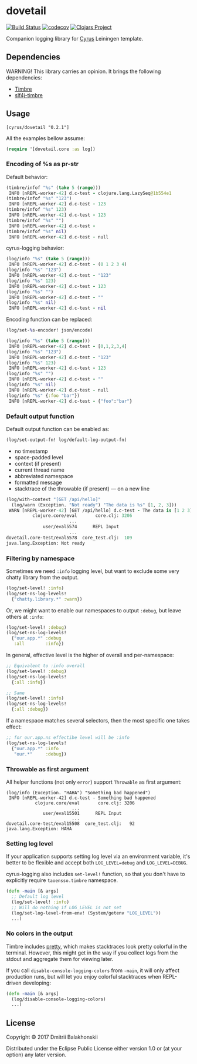 # dovetail

[![Build Status](https://travis-ci.org/dryewo/dovetail.svg?branch=master)](https://travis-ci.org/dryewo/dovetail)
[![codecov](https://codecov.io/gh/dryewo/dovetail/branch/master/graph/badge.svg)](https://codecov.io/gh/dryewo/dovetail)
[![Clojars Project](https://img.shields.io/clojars/v/cyrus/dovetail.svg)](https://clojars.org/cyrus/dovetail)

Companion logging library for [Cyrus] Leiningen template.

## Dependencies

WARNING! This library carries an opinion.
It brings the following dependencies:

* [Timbre]
* [slf4j-timbre]

## Usage

```edn
[cyrus/dovetail "0.2.1"]
```

All the examples bellow assume:
```clj
(require '[dovetail.core :as log])
```

### Encoding of %s as pr-str

Default behavior:

```clj
(timbre/infof "%s" (take 5 (range)))
 INFO [nREPL-worker-42] d.c-test - clojure.lang.LazySeq@1b554e1
(timbre/infof "%s" "123")
 INFO [nREPL-worker-42] d.c-test - 123
(timbre/infof "%s" 123)
 INFO [nREPL-worker-42] d.c-test - 123
(timbre/infof "%s" "")
 INFO [nREPL-worker-42] d.c-test - 
(timbre/infof "%s" nil)
 INFO [nREPL-worker-42] d.c-test - null
```

cyrus-logging behavior:

```clj
(log/info "%s" (take 5 (range)))
 INFO [nREPL-worker-42] d.c-test - (0 1 2 3 4)
(log/info "%s" "123")
 INFO [nREPL-worker-42] d.c-test - "123"
(log/info "%s" 123)
 INFO [nREPL-worker-42] d.c-test - 123
(log/info "%s" "")
 INFO [nREPL-worker-42] d.c-test - ""
(log/info "%s" nil)
 INFO [nREPL-worker-42] d.c-test - nil
```

Encoding function can be replaced:

```clj
(log/set-%s-encoder! json/encode)

(log/info "%s" (take 5 (range)))
 INFO [nREPL-worker-42] d.c-test - [0,1,2,3,4]
(log/info "%s" "123")
 INFO [nREPL-worker-42] d.c-test - "123"
(log/info "%s" 123)
 INFO [nREPL-worker-42] d.c-test - 123
(log/info "%s" "")
 INFO [nREPL-worker-42] d.c-test - ""
(log/info "%s" nil)
 INFO [nREPL-worker-42] d.c-test - null
(log/info "%s" {:foo "bar"})
 INFO [nREPL-worker-42] d.c-test - {"foo":"bar"}
```

### Default output function

Default output function can be enabled as:

```clj
(log/set-output-fn! log/default-log-output-fn)
```

* no timestamp
* space-padded level
* context (if present)
* current thread name
* abbreviated namespace
* formatted message
* stacktrace of the throwable (if present) — on a new line

```clj
(log/with-context "[GET /api/hello]"
  (log/warn (Exception. "Not ready") "The data is %s" [1, 2, 3]))
 WARN [nREPL-worker-42] [GET /api/hello] d.c-test - The data is [1 2 3]
          clojure.core/eval       core.clj: 3206
                        ...                     
              user/eval5574      REPL Input     
                        ...                     
dovetail.core-test/eval5578  core_test.clj:  109
java.lang.Exception: Not ready
```

### Filtering by namespace

Sometimes we need `:info` logging level, but want to exclude some very chatty library from the output.


```clj
(log/set-level! :info)
(log/set-ns-log-levels!
  {"chatty.library.*" :warn})
```
Or, we might want to enable our namespaces to output `:debug`, but leave others at `:info`:

```clj
(log/set-level! :debug)
(log/set-ns-log-levels!
  {"our.app.*" :debug
   :all        :info})
```

In general, effective level is the higher of overall and per-namespace:

```clj
;; Equivalent to :info overall
(log/set-level! :debug)
(log/set-ns-log-levels!
  {:all :info})

;; Same
(log/set-level! :info)
(log/set-ns-log-levels!
  {:all :debug})
```

If a namespace matches several selectors, then the most specific one takes effect:

```clj
;; for our.app.ns effectibe level will be :info
(log/set-ns-log-levels!
  {"our.app.*" :info
   "our.*"     :debug})
```

### Throwable as first argument

All helper functions (not only `error`) support `Throwable` as first argument:

```
(log/info (Exception. "HAHA") "Something bad happened")
 INFO [nREPL-worker-42] d.c-test - Something bad happened
           clojure.core/eval       core.clj: 3206
                         ...                     
              user/eval15501      REPL Input     
                         ...                     
dovetail.core-test/eval15508  core_test.clj:   92
java.lang.Exception: HAHA
```

### Setting log level

If your application supports setting log level via an environment variable,
it's better to be flexible and accept both `LOG_LEVEL=debug` and `LOG_LEVEL=DEBUG`.

cyrus-logging also includes `set-level!` function, so that you don't have to explicitly require `taoensso.timbre` namespace.

```clj
(defn -main [& args]
  ;; Default log level
  (log/set-level! :info)
  ;; Will do nothing if LOG_LEVEL is not set
  (log/set-log-level-from-env! (System/getenv "LOG_LEVEL"))
  ...)
```

### No colors in the output

Timbre includes [pretty], which makes stacktraces look pretty colorful in the terminal.
However, this might get in the way if you collect logs from the stdout and aggregate them for viewing later.

If you call `disable-console-logging-colors` from `-main`, it will only affect production runs, but will let you
enjoy colorful stacktraces when REPL-driven developing:

```clj
(defn -main [& args]
  (log/disable-console-logging-colors)
  ...)
```

## License

Copyright © 2017 Dmitrii Balakhonskii

Distributed under the Eclipse Public License either version 1.0 or (at
your option) any later version.

[Cyrus]: https://github.com/dryewo/cyrus
[Timbre]: https://github.com/ptaoussanis/timbre
[slf4j-timbre]: https://github.com/fzakaria/slf4j-timbre
[pretty]: https://github.com/AvisoNovate/pretty
